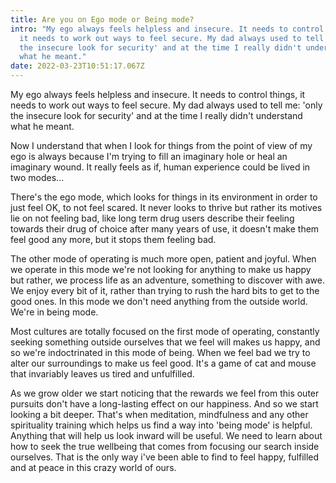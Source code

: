 ```yaml
---
title: Are you on Ego mode or Being mode?
intro: "My ego always feels helpless and insecure. It needs to control things,
  it needs to work out ways to feel secure. My dad always used to tell me: 'only
  the insecure look for security' and at the time I really didn't understand
  what he meant."
date: 2022-03-23T10:51:17.067Z
---
```

My ego always feels helpless and insecure. It needs to control things, it needs to work out ways to feel secure. My dad always used to tell me: 'only the insecure look for security' and at the time I really didn't understand what he meant.

Now I understand that when I look for things from the point of view of my ego is always because I'm trying to fill an imaginary hole or heal an imaginary wound. It really feels as if, human experience could be lived in two modes...

There's the ego mode, which looks for things in its environment in order to just feel OK, to not feel scared. It never looks to thrive but rather its motives lie on not feeling bad, like long term drug users describe their feeling towards their drug of choice after many years of use, it doesn't make them feel good any more, but it stops them feeling bad. 

The other mode of operating is much more open, patient and joyful. When we operate in this mode we're not looking for anything to make us happy but rather, we process life as an adventure, something to discover with awe. We enjoy every bit of it, rather than trying to rush the hard bits to get to the good ones. In this mode we don't need anything from the outside world. We're in being mode. 

Most cultures are totally focused on the first mode of operating, constantly seeking something outside ourselves that we feel will makes us happy, and so we're indoctrinated in this mode of being. When we feel bad we try to alter our surroundings to make us feel good. It's a game of cat and mouse that invariably leaves us tired and unfulfilled. 

As we grow older we start noticing that the rewards we feel from this outer pursuits don't have a long-lasting effect on our happiness. And so we start looking a bit deeper. That's when meditation, mindfulness and any other spirituality training which helps us find a way into 'being mode' is helpful.  Anything that will help us look inward will be useful. We need to learn about how to seek the true wellbeing that comes from focusing our search inside ourselves. That is the only way i've been able to find to feel happy, fulfilled and at peace in this crazy world of ours.
